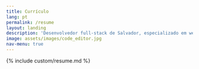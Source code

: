 ```yaml
---
title: Currículo
lang: pt
permalink: /resume
layout: landing
description: 'Desenvolvedor full-stack de Salvador, especializado em web apps feitos com React'
image: assets/images/code_editor.jpg
nav-menu: true
---
```


{% include custom/resume.md %}